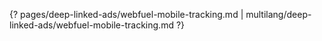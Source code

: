{? pages/deep-linked-ads/webfuel-mobile-tracking.md | multilang/deep-linked-ads/webfuel-mobile-tracking.md ?}
